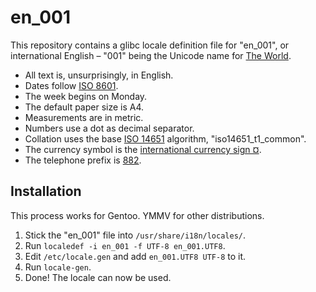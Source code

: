 # en_001
This repository contains a glibc locale definition file for "en_001", or international English – "001" being the Unicode name for [The World](https://icu4c-demos.unicode.org/icu-bin/locexp?d_=en&_=en_001).

 * All text is, unsurprisingly, in English.
 * Dates follow [ISO 8601](https://en.wikipedia.org/wiki/ISO_8601).
 * The week begins on Monday.
 * The default paper size is A4.
 * Measurements are in metric.
 * Numbers use a dot as decimal separator.
 * Collation uses the base [ISO 14651](https://en.wikipedia.org/wiki/ISO/IEC_14651) algorithm, "iso14651_t1_common".
 * The currency symbol is the [international currency sign ¤](https://en.wikipedia.org/wiki/Currency_sign_(typography)).
 * The telephone prefix is [882](https://en.wikipedia.org/wiki/International_Networks_(country_code)).

## Installation
This process works for Gentoo. YMMV for other distributions.
1. Stick the "en_001" file into `/usr/share/i18n/locales/`.
2. Run `localedef -i en_001 -f UTF-8 en_001.UTF8`.
3. Edit `/etc/locale.gen` and add `en_001.UTF8 UTF-8` to it.
4. Run `locale-gen`.
5. Done! The locale can now be used.
